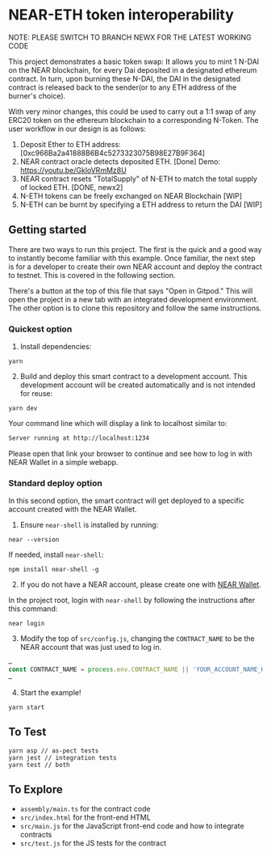 NEAR-ETH token interoperability 
==================================

NOTE: PLEASE SWITCH TO BRANCH NEWX FOR THE LATEST WORKING CODE

This project demonstrates a basic token swap: It allows you to mint 1 N-DAI on the NEAR blockchain, for every Dai deposited in a designated ethereum contract. In turn, upon burning these N-DAI, the DAI in the designated contract is released back to the sender(or to any ETH address of the burner's choice).

With very minor changes, this could be used to carry out a 1:1 swap of any ERC20 token on the ethereum blockchain to a corresponding N-Token. The user workflow in our design is as follows:

1. Deposit Ether to ETH address: [0xc966Ba2a41888B6B4c5273323075B98E27B9F364]
2. NEAR contract oracle detects deposited ETH. [Done] Demo: https://youtu.be/GkloVRmMz8U
3. NEAR contract resets "TotalSupply" of N-ETH to match the total supply of locked ETH. [DONE, newx2]
4. N-ETH tokens can be freely exchanged on NEAR Blockchain [WIP]
4. N-ETH can be burnt by specifying a ETH address to return the DAI [WIP] 

## Getting started

There are two ways to run this project. The first is the quick and a good way to instantly become familiar with this example.
Once familiar, the next step is for a developer to create their own NEAR account and deploy the contract to testnet. This is covered in the following section.

There's a button at the top of this file that says "Open in Gitpod." This will open the project in a new tab with an integrated development environment. The other option is to clone this repository and follow the same instructions.

### Quickest option

1. Install dependencies:

```
yarn
```

2. Build and deploy this smart contract to a development account. This development account will be created automatically and is not intended for reuse:

```
yarn dev
```

Your command line which will display a link to localhost similar to:
```bash
Server running at http://localhost:1234
```

Please open that link your browser to continue and see how to log in with NEAR Wallet in a simple webapp.

### Standard deploy option
In this second option, the smart contract will get deployed to a specific account created with the NEAR Wallet.

1. Ensure `near-shell` is installed by running:

```
near --version
```

If needed, install `near-shell`:

```
npm install near-shell -g
```

2. If you do not have a NEAR account, please create one with [NEAR Wallet](https://wallet.nearprotocol.com).

In the project root, login with `near-shell` by following the instructions after this command:

```
near login
```

3. Modify the top of `src/config.js`, changing the `CONTRACT_NAME` to be the NEAR account that was just used to log in.

```javascript
…
const CONTRACT_NAME = process.env.CONTRACT_NAME || 'YOUR_ACCOUNT_NAME_HERE'; /* TODO: fill this in! */
…
```

4. Start the example!

```
yarn start
```

## To Test

```
yarn asp // as-pect tests
yarn jest // integration tests
yarn test // both
```

## To Explore

- `assembly/main.ts` for the contract code
- `src/index.html` for the front-end HTML
- `src/main.js` for the JavaScript front-end code and how to integrate contracts
- `src/test.js` for the JS tests for the contract
